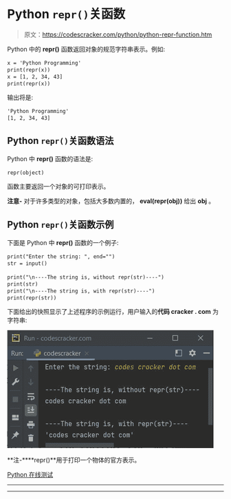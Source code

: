 # Python `repr()`关函数

> 原文：<https://codescracker.com/python/python-repr-function.htm>

Python 中的 **repr()** 函数返回对象的规范字符串表示。例如:

```
x = 'Python Programming'
print(repr(x))
x = [1, 2, 34, 43]
print(repr(x))
```

输出将是:

```
'Python Programming'
[1, 2, 34, 43]
```

## Python `repr()`关函数语法

Python 中 **repr()** 函数的语法是:

```
repr(object)
```

函数主要返回一个对象的可打印表示。

**注意-** 对于许多类型的对象，包括大多数内置的， **eval(repr(obj))** 给出 **obj** 。

## Python `repr()`关函数示例

下面是 Python 中 **repr()** 函数的一个例子:

```
print("Enter the string: ", end="")
str = input()

print("\n----The string is, without repr(str)----")
print(str)
print("\n----The string is, with repr(str)----")
print(repr(str))
```

下面给出的快照显示了上述程序的示例运行，用户输入的**代码 cracker . com** 为字符串:

![python repr function](img/c284fdf5f1bbbe8c75a5226c1e9b4b58.png)

**注-****repr()**用于打印一个物体的官方表示。

[Python 在线测试](/exam/showtest.php?subid=10)

* * *

* * *